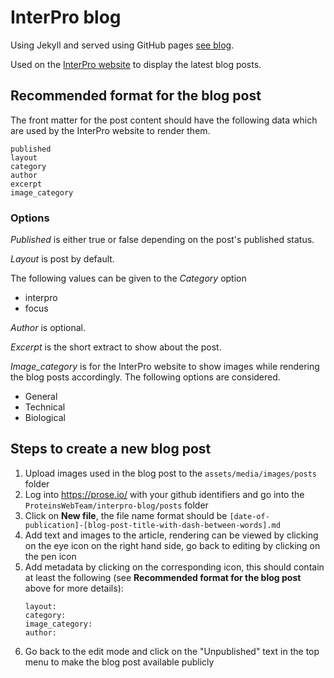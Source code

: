 InterPro blog
=============

Using Jekyll and served using GitHub pages
[see blog](https://ProteinsWebTeam.github.io/interpro-blog/).

Used on the [InterPro website](https://www.ebi.ac.uk/interpro/)
to display the latest blog posts.

## Recommended format for the blog post
The front matter for the post content should have the following data which are used by the InterPro website to render them.

```
published
layout
category
author
excerpt
image_category
```

### Options
_Published_ is either true or false depending on the post's published status.

_Layout_ is post by default.

The following values can be given to the _Category_ option  
* interpro
* focus

_Author_ is optional. 

_Excerpt_ is the short extract to show about the post.

_Image_category_ is for the InterPro website to show images while rendering the blog posts accordingly. The following options are considered.
* General
* Technical
* Biological

## Steps to create a new blog post

1. Upload images used in the blog post to the `assets/media/images/posts` folder
2. Log into https://prose.io/ with your github identifiers and go into the `ProteinsWebTeam/interpro-blog/posts` folder
3. Click on **New file**, the file name format should be `[date-of-publication]-[blog-post-title-with-dash-between-words].md`
4. Add text and images to the article, rendering can be viewed by clicking on the eye icon on the right hand side, go back to editing by clicking on the pen icon
5. Add metadata by clicking on the corresponding icon, this should contain at least the following (see **Recommended format for the blog post** above for more details):
	```
    layout:
    category:
    image_category:
    author:
    ```
6. Go back to the edit mode and click on the "Unpublished" text in the top menu to make the blog post available publicly
